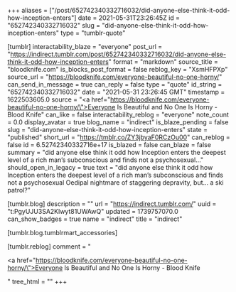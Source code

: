 +++
aliases = ["/post/652742340332716032/did-anyone-else-think-it-odd-how-inception-enters"]
date = 2021-05-31T23:26:45Z
id = "652742340332716032"
slug = "did-anyone-else-think-it-odd-how-inception-enters"
type = "tumblr-quote"

[tumblr]
interactability_blaze = "everyone"
post_url = "https://indirect.tumblr.com/post/652742340332716032/did-anyone-else-think-it-odd-how-inception-enters"
format = "markdown"
source_title = "bloodknife.com"
is_blocks_post_format = false
reblog_key = "XsmHFPXp"
source_url = "https://bloodknife.com/everyone-beautiful-no-one-horny/"
can_send_in_message = true
can_reply = false
type = "quote"
id_string = "652742340332716032"
date = "2021-05-31 23:26:45 GMT"
timestamp = 1622503605.0
source = "<a href=\"https://bloodknife.com/everyone-beautiful-no-one-horny/\">Everyone Is Beautiful and No One Is Horny - Blood Knife</a>"
can_like = false
interactability_reblog = "everyone"
note_count = 0.0
display_avatar = true
blog_name = "indirect"
is_blaze_pending = false
slug = "did-anyone-else-think-it-odd-how-inception-enters"
state = "published"
short_url = "https://tmblr.co/ZY3jbyaF0RCzOu00"
can_reblog = false
id = 6.52742340332716e+17
is_blazed = false
can_blaze = false
summary = "did anyone else think it odd how Inception enters the deepest level of a rich man’s subconscious and finds not a psychosexual..."
should_open_in_legacy = true
text = "did anyone else think it odd how Inception enters the deepest level of a rich man’s subconscious and finds not a psychosexual Oedipal nightmare of staggering depravity, but… a ski patrol?"

[tumblr.blog]
description = ""
url = "https://indirect.tumblr.com/"
uuid = "t:PgyUJU3SA2Klwyt81UWAwQ"
updated = 1739757070.0
can_show_badges = true
name = "indirect"
title = "indirect"

[tumblr.blog.tumblrmart_accessories]

[tumblr.reblog]
comment = "<p><a href=\"https://bloodknife.com/everyone-beautiful-no-one-horny/\">Everyone Is Beautiful and No One Is Horny - Blood Knife</a></p>"
tree_html = ""
+++
